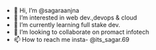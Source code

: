 - 👋 Hi, I’m @sagaraanjna
- 👀 I’m interested in web dev.,devops & cloud
- 🌱 I’m currently learning full stake dev.
- 💞️ I’m looking to collaborate on promact infotech
- 📫 How to reach me insta- @its_sagar.69

<!---
sagaraanjna/sagaraanjna is a ✨ special ✨ repository because its `README.md` (this file) appears on your GitHub profile.
You can click the Preview link to take a look at your changes.
--->
